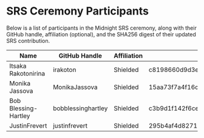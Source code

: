 # SRS Ceremony Participants

Below is a list of participants in the Midnight SRS ceremony, along with their
GitHub handle, affiliation (optional), and the SHA256 digest of their updated
SRS contribution.

| Name                | GitHub Handle | Affiliation | SHA2-256 Digest                                                  |
| ------------------- | ------------- | ----------- | ---------------------------------------------------------------- |
| Itsaka Rakotonirina | irakoton           | Shielded    | c8198660d9d3e865930796e7833a76f4a3231d59f590657817f637a06c98e7d1 |
| Monika Jassova      | MonikaJassova      | Shielded    | 15aa73f7a4f16dc4b6925cc1261b84ae2fb9d6a04562d4a4e018ac1fa5286f74 |
| Bob Blessing-Hartley| bobblessinghartley | Shielded    | c3b9d1f142f6ce60e38fc4edae28e94bb7ac6a982bcae4690c0909e8f8c7f8ba |
| JustinFrevert| justinfrevert | Shielded    | 295b4af4d82716151d0692d79fffa731aea899af5002eaf7dd748926224be002 |


